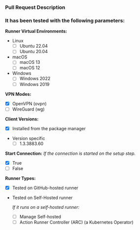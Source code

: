 <!-- Provide a general summary of your changes in the Title above -->

### Pull Request Description
<!-- Provide a clear and concise description of the changes you want to merge. -->

<!-- ### Related Issues -->
<!-- Please provide the links of related issues: -->
<!-- https://github.com/nathanielvarona/pritunl-client-github-action/issues/[ISSUE NUMBER] -->

<!-- ### Motivation and Context -->
<!-- Why is this change required? What problem does it solve? -->

<!-- ### Types of changes -->
<!-- What types of changes does your code introduce? Put an `x` in all the boxes that apply: -->
<!--
- [ ] Improvements
- [ ] Fixes
- [ ] Automation
- [ ] Documentation 
-->

### It has been tested with the following parameters:
<!-- Go over all the following points, and put an `x` in all the boxes that apply. -->
<!-- If you're unsure about any of these, don't hesitate to ask. We're here to help! -->

**Runner Virtual Environments:**
- Linux
  - [ ] Ubuntu 22.04
  - [ ] Ubuntu 20.04
- macOS
  - [ ] macOS 13
  - [ ] macOS 12
- Windows
  - [ ] Windows 2022
  - [ ] Windows 2019

**VPN Modes:**
- [x] OpenVPN (ovpn) <!-- default -->
- [ ] WireGuard (wg)

**Client Versions:**
- [x] Installed from the package manager <!-- default -->
- Version specific
  <!-- Please specify the versions of the Pritunl Client that you are currently using. -->
  - [ ] 1.3.3883.60

**Start Connection:** *If the connection is started on the setup step.*
- [x] True <!-- default -->
- [ ] False

**Runner Types:**
- [x] Tested on GitHub-hosted runner <!-- only tested working -->
- Tested on Self-Hosted runner

  *If it runs on a self-hosted runner:*
  - [ ] Manage Self-hosted
  - [ ] Action Runner Controller (ARC) (a Kubernetes Operator)
